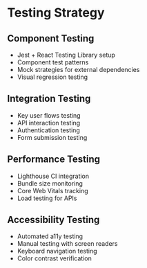 # Testing Strategy

## Component Testing
- Jest + React Testing Library setup
- Component test patterns
- Mock strategies for external dependencies
- Visual regression testing

## Integration Testing
- Key user flows testing
- API interaction testing
- Authentication testing
- Form submission testing

## Performance Testing
- Lighthouse CI integration
- Bundle size monitoring
- Core Web Vitals tracking
- Load testing for APIs

## Accessibility Testing
- Automated a11y testing
- Manual testing with screen readers
- Keyboard navigation testing
- Color contrast verification

